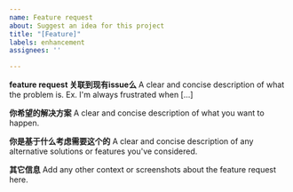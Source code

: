 ```yaml
---
name: Feature request
about: Suggest an idea for this project
title: "[Feature]"
labels: enhancement
assignees: ''

---
```


**feature request 关联到现有issue么**
A clear and concise description of what the problem is. Ex. I'm always frustrated when [...]

**你希望的解决方案**
A clear and concise description of what you want to happen.

**你是基于什么考虑需要这个的**
A clear and concise description of any alternative solutions or features you've considered.

**其它信息**
Add any other context or screenshots about the feature request here.
